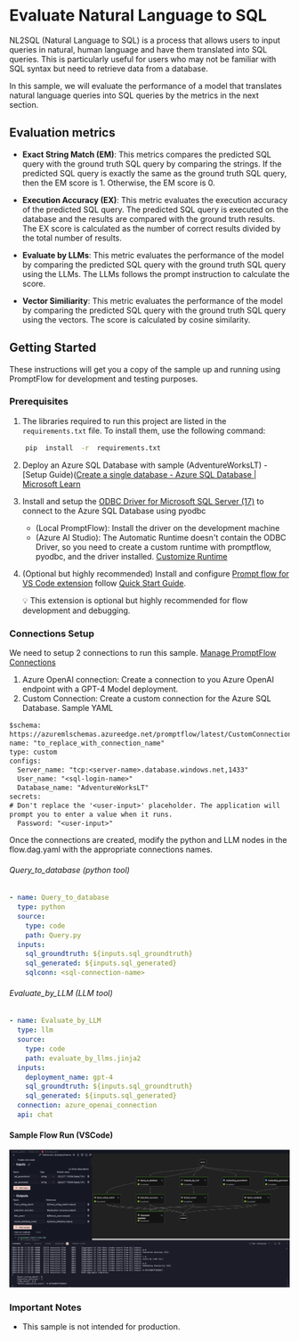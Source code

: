 # Evaluate Natural Language to SQL

NL2SQL (Natural Language to SQL) is a process that allows users to input queries in natural, human language and have them translated into SQL queries. This is particularly useful for users who may not be familiar with SQL syntax but need to retrieve data from a database.

In this sample, we will evaluate the performance of a model that translates natural language queries into SQL queries by the metrics in the next section.

## Evaluation metrics

- **Exact String Match (EM)**: This metrics compares the predicted SQL query with the ground truth SQL query by comparing the strings. If the predicted SQL query is exactly the same as the ground truth SQL query, then the EM score is 1. Otherwise, the EM score is 0.

- **Execution Accuracy (EX)**: This metric evaluates the execution accuracy of the predicted SQL query. The predicted SQL query is executed on the database and the results are compared with the ground truth results. The EX score is calculated as the number of correct results divided by the total number of results.

- **Evaluate by LLMs**: This metric evaluates the performance of the model by comparing the predicted SQL query with the ground truth SQL query using the LLMs. The LLMs follows the prompt instruction to calculate the score.

- **Vector Similiarity**: This metric evaluates the performance of the model by comparing the predicted SQL query with the ground truth SQL query using the vectors. The score is calculated by cosine similarity.

## Getting Started

These instructions will get you a copy of the sample up and running using PromptFlow for development and testing purposes.

### Prerequisites

1.  The libraries required to run this project are listed in the `requirements.txt` file. To install them, use the following command:

```bash
    pip  install  -r  requirements.txt
```

2. Deploy an Azure SQL Database with sample (AdventureWorksLT) - [Setup Guide)([Create a single database - Azure SQL Database | Microsoft Learn](https://learn.microsoft.com/en-us/azure/azure-sql/database/single-database-create-quickstart?view=azuresql&tabs=azure-portal)
3. Install and setup the [ODBC Driver for Microsoft SQL Server (17)](https://learn.microsoft.com/en-us/sql/connect/odbc/download-odbc-driver-for-sql-server?view=sql-server-ver16#version-17) to connect to the Azure SQL Database using pyodbc
   - (Local PromptFlow): Install the driver on the development machine
   - (Azure AI Studio): The Automatic Runtime doesn't contain the ODBC Driver, so you need to create a custom runtime with promptflow, pyodbc, and the driver installed. [Customize Runtime](https://learn.microsoft.com/en-us/azure/ai-studio/how-to/create-manage-runtime)
4. (Optional but highly recommended) Install and configure [Prompt flow for VS Code extension](https://marketplace.visualstudio.com/items?itemName=prompt-flow.prompt-flow) follow [Quick Start Guide](https://microsoft.github.io/promptflow/how-to-guides/quick-start.html).

   💡 This extension is optional but highly recommended for flow development and debugging.

### Connections Setup

We need to setup 2 connections to run this sample. [Manage PromptFlow Connections](https://microsoft.github.io/promptflow/how-to-guides/manage-connections.html)

1.  Azure OpenAI connection: Create a connection to you Azure OpenAI endpoint with a GPT-4 Model deployment.
2.  Custom Connection: Create a custom connection for the Azure SQL Database. Sample YAML

```YML
$schema: https://azuremlschemas.azureedge.net/promptflow/latest/CustomConnection.schema.json
name: "to_replace_with_connection_name"
type: custom
configs:
  Server_name: "tcp:<server-name>.database.windows.net,1433"
  User_name: "<sql-login-name>"
  Database_name: "AdventureWorksLT"
secrets:
# Don't replace the '<user-input>' placeholder. The application will prompt you to enter a value when it runs.
  Password: "<user-input>"
```

Once the connections are created, modify the python and LLM nodes in the flow.dag.yaml with the appropriate connections names.

###### Query_to_database (python tool)

```YAML
- name: Query_to_database
  type: python
  source:
    type: code
    path: Query.py
  inputs:
    sql_groundtruth: ${inputs.sql_groundtruth}
    sql_generated: ${inputs.sql_generated}
    sqlconn: <sql-connection-name>
```

###### Evaluate_by_LLM (LLM tool)

```YAML
- name: Evaluate_by_LLM
  type: llm
  source:
    type: code
    path: evaluate_by_llms.jinja2
  inputs:
    deployment_name: gpt-4
    sql_groundtruth: ${inputs.sql_groundtruth}
    sql_generated: ${inputs.sql_generated}
  connection: azure_openai_connection
  api: chat
```

#### Sample Flow Run (VSCode)

![Sample Flow Run](./media/evaluation_flow_run_sample.png)

### Important Notes

- This sample is not intended for production.

